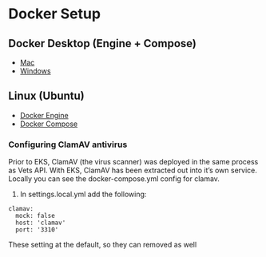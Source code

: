 # Docker Setup

## Docker Desktop (Engine + Compose)

- [Mac](https://docs.docker.com/docker-for-mac/install/)
- [Windows](https://docs.docker.com/docker-for-windows/install/)

## Linux (Ubuntu)

- [Docker Engine](https://docs.docker.com/engine/install/#server)
- [Docker Compose](https://docs.docker.com/compose/install/#install-compose-on-linux-systems)

### Configuring ClamAV antivirus

Prior to EKS, ClamAV (the virus scanner) was deployed in the same process as Vets API. With EKS, ClamAV has been extracted out into it’s own service. Locally you can see the docker-compose.yml config for clamav.

1. In settings.local.yml add the following:

```
clamav:
  mock: false
  host: 'clamav'
  port: '3310'
```

These setting at the default, so they can removed as well
